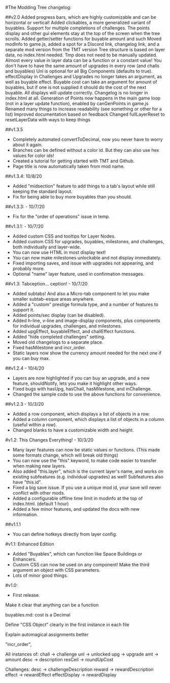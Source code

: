 #The Modding Tree changelog:

##v2.0
Added progress bars, which are highly customizable and can be horizontal or vertical!
Added clickables, a more generalized variant of buyables.
Support for multiple completions of challenges.
The points display and other gui elements stay at the top of the screen when the tree scrolls.
Added getter/setter functions for buyable amount and such
Moved modInfo to game.js, added a spot for a Discord link, changelog link, and a separate mod version from the TMT version
Tree structure is based on layer data, no index.html needed.
Tmp does not need to be manually updated.
Almost every value in layer data can be a function or a constant value!
You don't have to have the same amount of upgrades in every row (and challs and buyables)
Unl is optional for all Big Components (defaults to true).
effectDisplay in Challenges and Upgrades no longer takes an argument, as well as buyable effect.
Buyable cost can take an argument for amount of buyables, but if one is not supplied it should do the cost of the next buyable.
All displays will update correctly.
Changelog is no longer in index.html at all.
Generation of Points now happens in the main game loop (not in a layer update function), enabled by canGenPoints in game.js
Renamed many things to increase readability (see something or other for a list)
Improved documentation based on feedback
Changed fullLayerReset to resetLayerData with ways to keep things

##v1.3.5

- Completely automated convertToDecimal, now you never have to worry about it again.
- Branches can be defined without a color id. But they can also use hex values for color ids!
- Created a tutorial for getting started with TMT and Github.
- Page title is now automatically taken from mod name.

##v1.3.4: 10/8/20

- Added "midsection" feature to add things to a tab's layout while still keeping the standard layout.
- Fix for being able to buy more buyables than you should.

##v1.3.3: - 10/7/20
- Fix for the "order of operations" issue in temp.

##v1.3.1: - 10/7/20

- Added custom CSS and tooltips for Layer Nodes.
- Added custom CSS for upgrades, buyables, milestones, and challenges, both individually and layer-wide.
- You can now use HTML in most display text!
- You can now make milestones unlockable and not display immediately.
- Fixed importing saves, and issue with upgrades not appearing, and probably more.
- Optional "name" layer feature, used in confirmation messages.

##v1.3: Tabception... ception! - 10/7/20

- Added subtabs! And also a Micro-tab component to let you make smaller subtab-esque areas anywhere.
- Added a "custom" prestige formula type, and a number of features to support it.
- Added points/sec display (can be disabled).
- Added h-line, v-line and image-display components, plus components for individual upgrades, challenges, and milestones.
- Added upgEffect, buyableEffect, and challEffect functions.
- Added "hide completed challenges" setting.
- Moved old changelogs to a separate place.
- Fixed hasMilestone and incr_order.
- Static layers now show the currency amount needed for the next one if you can buy max.



##v1.2.4 - 10/4/20

- Layers are now highlighted if you can buy an upgrade, and a new feature, shouldNotify,
lets you make it highlight other ways.
- Fixed bugs with hasUpg, hasChall, hasMilestone, and inChallenge.
- Changed the sample code to use the above functions for convenience.

##v1.2.3 - 10/3/20

- Added a row component, which displays a list of objects in a row.
- Added a column component, which displays a list of objects in a column (useful within a row).
- Changed blanks to have a customizable width and height.

#v1.2: This Changes Everything! - 10/3/20

- Many layer features can now be static values or functions. (This made some formats change,
which will break old things)
- You can now use the "this" keyword, to make code easier to transfer when making new layers.
- Also added "this.layer", which is the current layer's name, and works on existing subfeatures
(e.g. individual upgrades) as well! Subfeatures also have "this.id".
- Fixed a big save issue. If you use a unique mod id, your save will never conflict with other mods.
- Added a configurable offline time limit in modinfo at the top of index.html. (default 1 hour)
- Added a few minor features, and updated the docs with new information.



##v1.1.1

- You can define hotkeys directly from layer config.

#v1.1: Enhanced Edition

- Added "Buyables", which can function like Space Buildings or Enhancers.
- Custom CSS can now be used on any component! Make the third argument an object with CSS
parameters.
- Lots of minor good things.

#v1.0:
- First release.


Make it clear that anything can be a function

buyables.md: cost is a Decimal

Define "CSS Object" clearly in the first instance in each file

Explain automagical assignments better


"incr_order", 


All instances of: 
    chall -> challenge
    unl -> unlocked
    upg -> upgrade
    amt -> amount
    desc -> description
    resCeil -> roundUpCost

Challenges:
    desc -> challengeDescription
    reward -> rewardDescription
    effect -> rewardEffect
    effectDisplay -> rewardDisplay